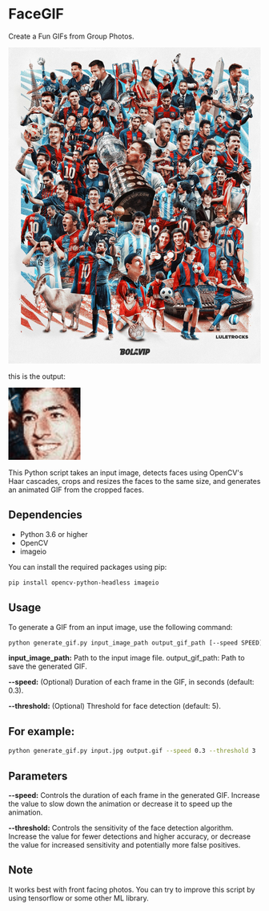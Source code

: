 # FaceGIF

Create a Fun GIFs from Group Photos.

![Input Image](./input.jpg)

this is the output:

![Output GIF](./output.gif)

This Python script takes an input image, detects faces using OpenCV's Haar cascades, crops and resizes the faces to the same size, and generates an animated GIF from the cropped faces.

## Dependencies

- Python 3.6 or higher
- OpenCV
- imageio

You can install the required packages using pip:

```bash
pip install opencv-python-headless imageio
```

## Usage

To generate a GIF from an input image, use the following command:

```bash
python generate_gif.py input_image_path output_gif_path [--speed SPEED] [--threshold THRESHOLD]
```

**input_image_path:** Path to the input image file.
output_gif_path: Path to save the generated GIF.

**--speed:** (Optional) Duration of each frame in the GIF, in seconds (default: 0.3).

**--threshold:** (Optional) Threshold for face detection (default: 5).

## For example:

```bash
python generate_gif.py input.jpg output.gif --speed 0.3 --threshold 3
```

## Parameters

**--speed:** Controls the duration of each frame in the generated GIF. Increase the value to slow down the animation or decrease it to speed up the animation.

**--threshold:** Controls the sensitivity of the face detection algorithm. Increase the value for fewer detections and higher accuracy, or decrease the value for increased sensitivity and potentially more false positives.


## Note

It works best with front facing photos. You can try to improve this script by using tensorflow or some other ML library.
